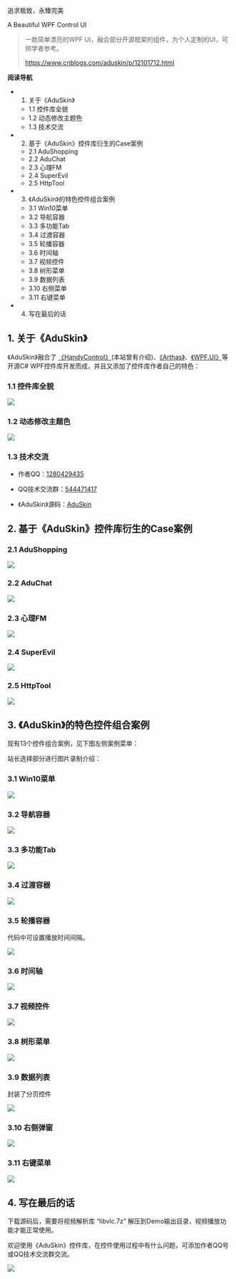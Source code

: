 追求极致，永臻完美

A Beautiful WPF Control UI

>一款简单漂亮的WPF UI，融合部分开源框架的组件，为个人定制的UI，可供学者参考。
>
>https://www.cnblogs.com/aduskin/p/12101712.html

**阅读导航**

- 1. 关于《AduSkin》
  - 1.1 控件库全貌
  - 1.2 动态修改主题色
  - 1.3 技术交流
- 2. 基于《AduSkin》控件库衍生的Case案例
  - 2.1 AduShopping
  - 2.2 AduChat
  - 2.3 心理FM
  - 2.4 SuperEvil
  - 2.5 HttpTool
- 3. 《AduSkin》的特色控件组合案例
  - 3.1 Win10菜单
  - 3.2 导航容器
  - 3.3 多功能Tab
  - 3.4 过渡容器
  - 3.5 轮播容器
  - 3.6 时间轴
  - 3.7 视频控件
  - 3.8 树形菜单
  - 3.9 数据列表
  - 3.10 右侧菜单
  - 3.11 右键菜单
- 4. 写在最后的话

## 1. 关于《AduSkin》

《AduSkin》融合了 [《HandyControl》](https://github.com/HandyOrg/HandyControl)(本站曾有介绍)、[《Arthas》](https://github.com/1217950746/Arthas-WPFUI)、[《WPF.UI》](https://github.com/zhidanfeng/WPF.UI)等开源C# WPF控件库开发而成，并且又添加了控件库作者自己的特色：

### 1.1 控件库全貌

![](https://img1.d9tools.com/2020/02/0101.gif)

### 1.2 动态修改主题色

![](https://img1.d9tools.com/2020/02/0102.gif)

### 1.3 技术交流

- 作者QQ：[1280429435](http://wpa.qq.com/msgrd?v=3&uin=1280429435&site=qq&menu=yes)

- QQ技术交流群：[544471417](https://jq.qq.com/?_wv=1027&k=57GYQeb)

- 《AduSkin》源码：[AduSkin](https://github.com/aduskin)

## 2. 基于《AduSkin》控件库衍生的Case案例

### 2.1 AduShopping

![](https://img1.d9tools.com/2020/02/0103.gif)

### 2.2 AduChat

![](https://img1.d9tools.com/2020/02/0104.gif)

### 2.3 心理FM

![](https://img1.d9tools.com/2020/02/0105.png)

### 2.4 SuperEvil

![](https://img1.d9tools.com/2020/02/0106.png)

### 2.5 HttpTool

![](https://img1.d9tools.com/2020/02/0107.png)

## 3. 《AduSkin》的特色控件组合案例

现有13个控件组合案例，见下图左侧案例菜单：

站长选择部分进行图片录制介绍：

### 3.1 Win10菜单

![](https://img1.d9tools.com/2020/02/0108.gif)

### 3.2 导航容器

![](https://img1.d9tools.com/2020/02/0109.gif)

### 3.3 多功能Tab

![](https://img1.d9tools.com/2020/02/0110.gif)

### 3.4 过渡容器

![](https://img1.d9tools.com/2020/02/0111.gif)

### 3.5 轮播容器

代码中可设置播放时间间隔。

![](https://img1.d9tools.com/2020/02/0112.gif)

### 3.6 时间轴

![](https://img1.d9tools.com/2020/02/0113.png)

### 3.7 视频控件

![](https://img1.d9tools.com/2020/02/0114.gif)

### 3.8 树形菜单

![](https://img1.d9tools.com/2020/02/0115.gif)

### 3.9 数据列表

封装了分页控件

![](https://img1.d9tools.com/2020/02/0116.gif)

### 3.10 右侧弹窗

![](https://img1.d9tools.com/2020/02/0117.gif)

### 3.11 右键菜单

![](https://img1.d9tools.com/2020/02/0118.gif)

## 4. 写在最后的话

下载源码后，需要将视频解析库 “libvlc.7z” 解压到Demo输出目录，视频播放功能才能正常使用。

欢迎使用《AduSkin》控件库，在控件使用过程中有什么问题，可添加作者QQ号或QQ技术交流群交流。

![](https://img1.d9tools.com/2020/02/0119.png)